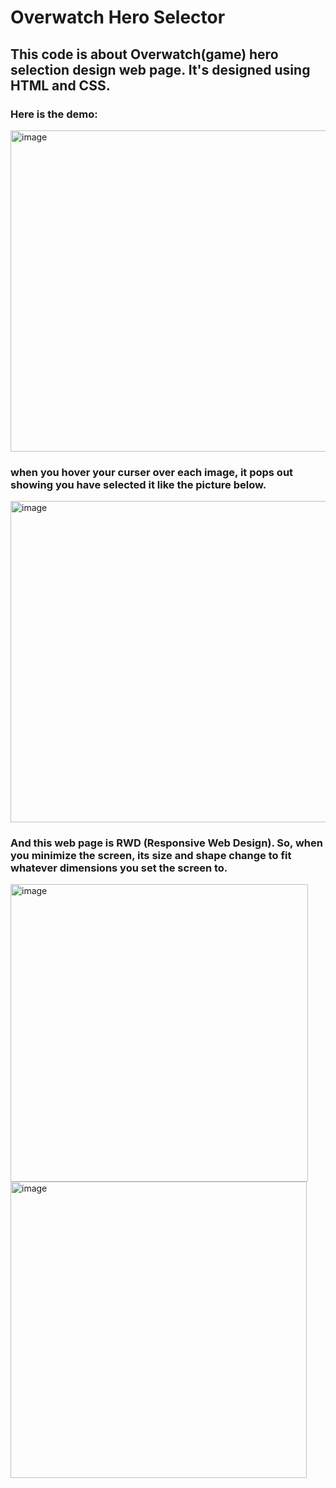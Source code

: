 # Overwatch Hero Selector
## This code is about Overwatch(game) hero selection design web page. It's designed using HTML and CSS. 
### Here is the demo: 
<img width="514" alt="image" src="https://user-images.githubusercontent.com/122464604/232610160-e8f38392-461b-4464-bdf6-f7b02cf45ae7.png">

### when you hover your curser over each image, it pops out showing you have selected it like the picture below.
<img width="514" alt="image" src="https://user-images.githubusercontent.com/122464604/232610701-f443d37d-27e7-4356-9767-2253ebeb2748.png">

### And this web page is RWD (Responsive Web Design). So, when you minimize the screen, its size and shape change to fit whatever dimensions you set the screen to.
<img width="476" alt="image" src="https://user-images.githubusercontent.com/122464604/232611829-eea575c0-4a2a-41bd-a6bc-e0fd5bdc31f0.png">
<img width="474" alt="image" src="https://user-images.githubusercontent.com/122464604/232611968-6e700968-bdbc-48d8-9f5d-8874aff35f83.png">





